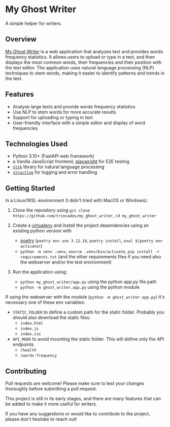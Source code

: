 # My Ghost Writer

A simple helper for writers.

## Overview

[My Ghost Writer](https://github.com/trincadev/my_ghost_writer/) is a web application that analyzes text and provides words frequency statistics. It allows users to upload or type in a text, and then displays the most common words, their frequencies and their position with the text editor. The application uses natural language processing (NLP) techniques to stem words, making it easier to identify patterns and trends in the text.

## Features

* Analyse large texts and provide words frequency statistics
* Use NLP to stem words for more accurate results
* Support for uploading or typing in text
* User-friendly interface with a simple editor and display of word frequencies

## Technologies Used

* Python 3.10+ (FastAPI web framework)
* a Vanilla JavaScript frontend, [playwright](https://playwright.dev/) for E2E testing
* [`nltk`](https://www.nltk.org/) library for natural language processing
* [`structlog`](https://www.structlog.org/) for logging and error handling

## Getting Started

In a Linux/WSL environment (I didn't tried with MacOS or Windows):

1. Clone the repository using `git clone https://github.com/trincadev/my_ghost_writer`, `cd my_ghost_writer`
2. Create a [virtualenv](https://virtualenv.pypa.io/en/latest/user_guide.html) and install the project dependencies using an existing python version with

   * [poetry](https://python-poetry.org/) (`poetry env use 3.12.10`, `poetry install`, `eval $(poetry env activate)`)
   * `python -m venv .venv`, `source .venv/bin/activate`, `pip install -r requirements.txt` (and the other requirements files if you need also the webserver and/or the test environment)

3. Run the application using:
   * `python my_ghost_writer/app.py` using the python app.py file path
   * `python -m ghost_writer.app.py` using the python module

If using the webserver with the module (`python -m ghost_writer.app.py`) it's necessary one of these env variables:

* `STATIC_FOLDER` to define a custom path for the static folder. Probably you should also download the static files:
  * `index.html`
  * `index.js`
  * `index.css`
* `API_MODE` to avoid mounting the static folder. This will define only the API endpoints
  * `/health`
  * `/words-frequency`

## Contributing

Pull requests are welcome! Please make sure to test your changes thoroughly before submitting a pull request.

This project is still in its early stages, and there are many features that can be added to make it more useful for writers.

If you have any suggestions or would like to contribute to the project, please don't hesitate to reach out!
